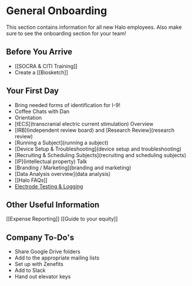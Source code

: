 # General Onboarding
This section contains information for all new Halo employees. Also make sure to see the onboarding section for your team!
## Before You Arrive
* [[SOCRA & CITI Training]]
* Create a [[Biosketch]]

## Your First Day
* Bring needed forms of identification for I-9!
* Coffee Chats with Dan
* Orientation
* [tECS](transcranial electric current stimulation) Overview
* [IRB](independent review board) and [Research Review](research review)
* [Running a Subject](running a subject)
* [Device Setup & Troubleshooting](device setup and troubleshooting)
* [Recruiting & Scheduling Subjects](recruiting and scheduling subjects)
* [IP](intellectual property) Talk
* [Branding / Marketing](branding and marketing)
* [Data Analysis overview](data analysis)
* [[Halo FAQs]]
* [Electrode Testing & Logging](electrode)

## Other Useful Information
[[Expense Reporting]]
[[Guide to your equity]]

## Company To-Do's
* Share Google Drive folders
* Add to the appropriate mailing lists
* Set up with Zenefits
* Add to Slack
* Hand out elevator keys